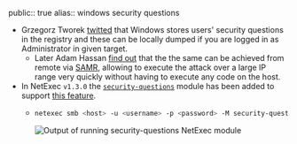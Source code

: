 public:: true
alias:: windows security questions

- Grzegorz Tworek [twitted](https://x.com/0gtweet/status/1787727775245193221) that Windows stores users' security questions in the registry and these can be locally dumped if you are logged in as Administrator in given target.
	- Later Adam Hassan [find out](https://hackback.zip/2024/05/08/Remotely-Dumping-Windows-Security-Questions-With-Impacket.html) that the the same can be achieved from remote via [SAMR](https://learn.microsoft.com/en-us/openspecs/windows_protocols/ms-samr/4df07fab-1bbc-452f-8e92-7853a3c7e380), allowing to execute the attack over a large IP range very quickly without having to execute any code on the host.
- In NetExec `v1.3.0` the [`security-questions`](https://github.com/Pennyw0rth/NetExec/pull/295) module has been added to support [this feature](https://github.com/Pennyw0rth/NetExec/pull/295).
	- ```bash
	  netexec smb <host> -u <username> -p <password> -M security-questions
	  ```
	  ![Output of running security-questions NetExec module](https://hackback.zip//assets/images/blogs/security-questions/nxc-output.png)